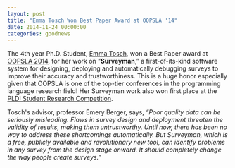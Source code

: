 ```yaml
---
layout: post
title: "Emma Tosch Won Best Paper Award at OOPSLA '14"
date: 2014-11-24 00:00:00
categories: goodnews
---
```


The 4th year Ph.D. Student, [Emma Tosch](), won a Best Paper award at [OOPSLA 2014](http://2014.splashcon.org/program/program-splash2014), for her work on “**Surveyman**,” a first-of-its-kind software system for designing, deploying and automatically debugging surveys to improve their accuracy and trustworthiness. This is a huge honor especially given that OOPSLA is one of the top-tier conferences in the programming language research field!  Her Surveyman work also won first place at the [PLDI Student Research Competition](https://www.cs.umass.edu/news/latest-news/pldi-2014-awards-emery-berger-and-plasma-students). 

Tosch's advisor, professor Emery Berger, says, *“Poor quality data can be seriously misleading. Flaws in survey design and deployment threaten the validity of results, making them untrustworthy. Until now, there has been no way to address these shortcomings automatically. But Surveyman, which is a free, publicly available and revolutionary new tool, can identify problems in any survey from the design stage onward. It should completely change the way people create surveys.”*
